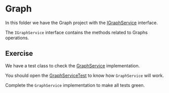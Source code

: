 # Graph

In this folder we have the Graph project with the [IGraphService](src/main/java/br/com/gomide/data_structures/graph/service/IGraphService.java) interface.

The `IGraphService` interface contains the methods related to Graphs operations. 

## Exercise

We have a test class to check the [GraphService](src/main/java/br/com/gomide/data_structures/graph/service/GraphService.java) implementation.

You should open the [GraphServiceTest](src/test/java/br/com/gomide/data_structures/graph/service/GraphServiceTest.java) to know how `GraphService` will work.

Complete the `GraphService` implementation to make all tests green.